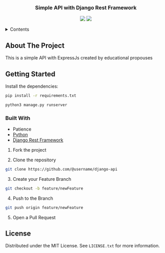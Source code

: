 <div align="center">

  ### Simple API with Django Rest Framework

</div>

<div align="center">

![](https://img.shields.io/badge/Contributions-Welcome-brightgreen.svg)
![](https://img.shields.io/badge/Maintained%3F-No-brightgreen.svg)

</div>

<!-- TABLE OF CONTENTS -->

<details>
  <summary>Contents</summary>
  <ol>
    <li>
      <a href="#about-the-project">About The Project</a>
      <ul>
        <a href="#getting-started">Getting Started</a>
      </ul>
      <ul>
        <li><a href="#built-with">Built With</a></li>
      </ul>
    </li>
    <li><a href="#license">License</a></li>
  </ol>
</details>

## About The Project

This is a simple API with ExpressJs created by educational propouses


## Getting Started

Install the dependencies:

```sh
pip install -r requirements.txt
```

```sh
python3 manage.py runserver
```


### Built With
- Patience
- [Python](https://www.python.org/)
- [Django Rest Framework](https://www.django-rest-framework.org/)


1. Fork the project

2. Clone the repository

```bash
git clone https://github.com/@username/django-api
```

3. Create your Feature Branch

```bash
git checkout -b feature/newFeature
```

4. Push to the Branch

```bash
git push origin feature/newFeature
```

5. Open a Pull Request

## License

Distributed under the MIT License. See `LICENSE.txt` for more information.
